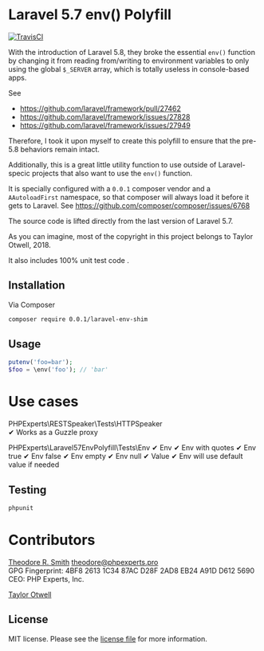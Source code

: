 # Laravel 5.7 env() Polyfill

[![TravisCI](https://travis-ci.org/phpexpertsinc/Laravel57-env-polyfill.svg?branch=master)](https://travis-ci.org/phpexpertsinc/Laravel57-env-polyfill)

With the introduction of Laravel 5.8, they broke the essential `env()` function 
by changing it from reading from/writing to environment variables to only using 
the global `$_SERVER` array, which is totally useless in console-based apps.

See  
 * https://github.com/laravel/framework/pull/27462
 * https://github.com/laravel/framework/issues/27828
 * https://github.com/laravel/framework/issues/27949

Therefore, I took it upon myself to create this polyfill to ensure that the pre-5.8
behaviors remain intact.

Additionally, this is a great little utility function to use outside of Laravel-specic
projects that also want to use the `env()` function.

It is specially configured with a `0.0.1` composer vendor and a `AAutoloadFirst` 
namespace, so that composer will always load it before it gets to Laravel. 
See https://github.com/composer/composer/issues/6768

The source code is lifted directly from the last version of Laravel 5.7.

As you can imagine, most of the copyright in this project belongs to 
Taylor Otwell, 2018.

It also includes 100% unit test code .

## Installation

Via Composer

```bash
composer require 0.0.1/laravel-env-shim
```

## Usage

```php
putenv('foo=bar');
$foo = \env('foo'); // 'bar'
```

# Use cases

PHPExperts\RESTSpeaker\Tests\HTTPSpeaker  
 ✔ Works as a Guzzle proxy

PHPExperts\Laravel57EnvPolyfill\Tests\Env
 ✔ Env
 ✔ Env with quotes
 ✔ Env true
 ✔ Env false
 ✔ Env empty
 ✔ Env null
 ✔ Value
 ✔ Env will use default value if needed

## Testing

```bash
phpunit
```

# Contributors

[Theodore R. Smith](https://www.phpexperts.pro/]) <theodore@phpexperts.pro>  
GPG Fingerprint: 4BF8 2613 1C34 87AC D28F  2AD8 EB24 A91D D612 5690  
CEO: PHP Experts, Inc.

[Taylor Otwell](https://www.laravel.com/)

## License

MIT license. Please see the [license file](LICENSE) for more information.

